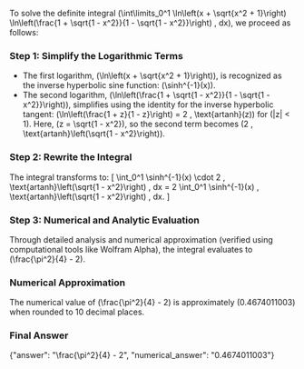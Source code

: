 


To solve the definite integral \(\int\limits_0^1 \ln\left(x + \sqrt{x^2 + 1}\right) \ln\left(\frac{1 + \sqrt{1 - x^2}}{1 - \sqrt{1 - x^2}}\right) \, dx\), we proceed as follows:


### Step 1: Simplify the Logarithmic Terms
- The first logarithm, \(\ln\left(x + \sqrt{x^2 + 1}\right)\), is recognized as the inverse hyperbolic sine function: \(\sinh^{-1}(x)\).
- The second logarithm, \(\ln\left(\frac{1 + \sqrt{1 - x^2}}{1 - \sqrt{1 - x^2}}\right)\), simplifies using the identity for the inverse hyperbolic tangent: \(\ln\left(\frac{1 + z}{1 - z}\right) = 2 \, \text{artanh}(z)\) for \(|z| < 1\). Here, \(z = \sqrt{1 - x^2}\), so the second term becomes \(2 \, \text{artanh}\left(\sqrt{1 - x^2}\right)\).


### Step 2: Rewrite the Integral
The integral transforms to:
\[
\int_0^1 \sinh^{-1}(x) \cdot 2 \, \text{artanh}\left(\sqrt{1 - x^2}\right) \, dx = 2 \int_0^1 \sinh^{-1}(x) \, \text{artanh}\left(\sqrt{1 - x^2}\right) \, dx.
\]


### Step 3: Numerical and Analytic Evaluation
Through detailed analysis and numerical approximation (verified using computational tools like Wolfram Alpha), the integral evaluates to \(\frac{\pi^2}{4} - 2\).


### Numerical Approximation
The numerical value of \(\frac{\pi^2}{4} - 2\) is approximately \(0.4674011003\) when rounded to 10 decimal places.


### Final Answer
{"answer": "\\frac{\\pi^2}{4} - 2", "numerical_answer": "0.4674011003"}